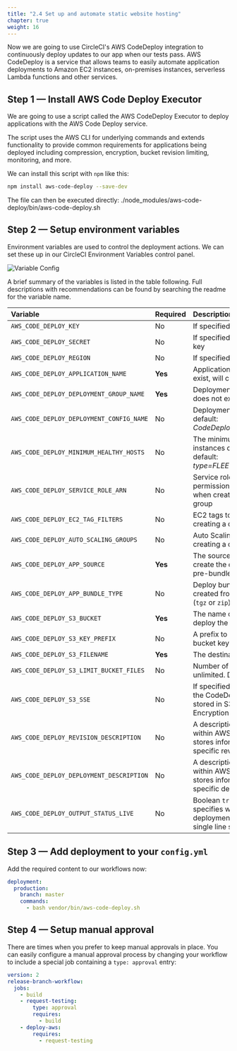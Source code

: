 ```yaml
---
title: "2.4 Set up and automate static website hosting"
chapter: true
weight: 16
---
```


Now we are going to use CircleCI's AWS CodeDeploy integration to continuously deploy updates to our app when our tests pass. AWS CodeDeploy is a service that allows teams to easily automate application deployments to Amazon EC2 instances, on-premises instances, serverless Lambda functions and other services. 

## Step 1 &mdash; Install AWS Code Deploy Executor

We are going to use a script called the AWS CodeDeploy Executor to deploy applications with the AWS Code Deploy service. 

The script uses the AWS CLI for underlying commands and extends functionality to provide common requirements for applications being deployed including compression, encryption, bucket revision limiting, monitoring, and more.

We can install this script with `npm` like this:

```bash
npm install aws-code-deploy --save-dev
```

The file can then be executed directly: ./node_modules/aws-code-deploy/bin/aws-code-deploy.sh

## Step 2 &mdash; Setup environment variables

Environment variables are used to control the deployment actions. We can set these up in our CircleCI Environment Variables control panel.

![Variable Config](/images/envci.png)

A brief summary of the variables is listed in the table following. Full descriptions with recommendations can be found by searching the readme for the variable name.

| Variable                                          | Required | Description                                                |
| :-------------------------------------------------| :------- | :----------------------------------------------------------|
| `AWS_CODE_DEPLOY_KEY`                             | No       | If specified, sets the AWS key id |
| `AWS_CODE_DEPLOY_SECRET`                          | No       | If specified, sets the AWS secret key |
| `AWS_CODE_DEPLOY_REGION`                          | No       | If specified, sets the AWS region |
| `AWS_CODE_DEPLOY_APPLICATION_NAME`                | **Yes**  | Application name. If it does not exist, will create. |
| `AWS_CODE_DEPLOY_DEPLOYMENT_GROUP_NAME`           | **Yes**  | Deployment group name. If it does not exist, will create. |
| `AWS_CODE_DEPLOY_DEPLOYMENT_CONFIG_NAME`          | No       | Deployment config name. By default: _CodeDeployDefault.OneAtATime_ |
| `AWS_CODE_DEPLOY_MINIMUM_HEALTHY_HOSTS`           | No       | The minimum number of healthy instances during deployment. By default: _type=FLEET_PERCENT,value=75_ |
| `AWS_CODE_DEPLOY_SERVICE_ROLE_ARN`                | No       | Service role arn giving permissions to use Code Deploy when creating a deployment group |
| `AWS_CODE_DEPLOY_EC2_TAG_FILTERS`                 | No       | EC2 tags to filter on when creating a deployment group |
| `AWS_CODE_DEPLOY_AUTO_SCALING_GROUPS`             | No       | Auto Scaling groups when creating a deployment group |
| `AWS_CODE_DEPLOY_APP_SOURCE`                      | **Yes**  | The source directory used to create the deploy archive or a pre-bundled tar, tgz, or zip |
| `AWS_CODE_DEPLOY_APP_BUNDLE_TYPE`                 | No       | Deploy bundle type when created from source directory (`tgz` or `zip`). Default: `zip`)
| `AWS_CODE_DEPLOY_S3_BUCKET`                       | **Yes**  | The name of the S3 bucket to deploy the revision |
| `AWS_CODE_DEPLOY_S3_KEY_PREFIX`                   | No       | A prefix to use for the revision bucket key |
| `AWS_CODE_DEPLOY_S3_FILENAME`                     | **Yes**  | The destination name within S3. |
| `AWS_CODE_DEPLOY_S3_LIMIT_BUCKET_FILES`           | No       | Number of revisions to limit. If 0, unlimited. Default = `0` |
| `AWS_CODE_DEPLOY_S3_SSE`                          | No       | If specified and `true` will ensure the CodeDeploy archive is stored in S3 with Server Side Encryption (SSE) |
| `AWS_CODE_DEPLOY_REVISION_DESCRIPTION`            | No       | A description that is stored within AWS Code Deploy that stores information about the specific revision |
| `AWS_CODE_DEPLOY_DEPLOYMENT_DESCRIPTION`          | No       | A description that is stored within AWS Code Deploy that stores information about the specific deployment           |
| `AWS_CODE_DEPLOY_OUTPUT_STATUS_LIVE`              | No       | Boolean `true\|false` that specifies whether the deployment status should use a single line showing live status. 

## Step 3 &mdash; Add deployment to your `config.yml`

Add the required content to our workflows now:

```YAML
deployment:
  production:
    branch: master
    commands:
      - bash vendor/bin/aws-code-deploy.sh
```

## Step 4 &mdash; Setup manual approval

There are times when you prefer to keep manual approvals in place. You can easily configure a manual approval process by changing your workflow to include a special job containing a `type: approval` entry:

```YAML
version: 2
release-branch-workflow:
  jobs:
    - build
    - request-testing:
        type: approval
        requires:
          - build
    - deploy-aws:
        requires:
          - request-testing
```